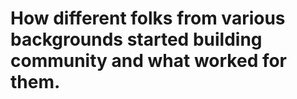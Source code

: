 # How different folks from various backgrounds started building community and what worked for them.

